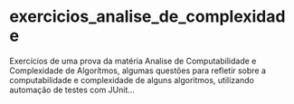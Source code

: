 # exercicios_analise_de_complexidade
Exercícios  de uma prova da matéria Analise de Computabilidade e Complexidade de Algorítmos, algumas questões para refletir sobre a computabilidade e complexidade de alguns algoritmos, utilizando automação de testes com JUnit...
